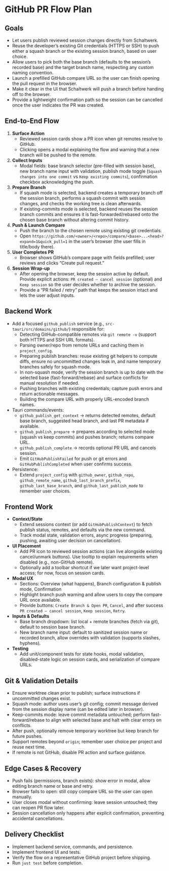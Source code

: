 # GitHub PR Flow Plan

## Goals
- Let users publish reviewed session changes directly from Schaltwerk.
- Reuse the developer’s existing Git credentials (HTTPS or SSH) to push either a squash branch or the existing session branch, based on user choice.
- Allow users to pick both the base branch (defaults to the session’s recorded base) and the target branch name, respecting any custom naming convention.
- Launch a prefilled GitHub compare URL so the user can finish opening the pull request in the browser.
- Make it clear in the UI that Schaltwerk will push a branch before handing off to the browser.
- Provide a lightweight confirmation path so the session can be cancelled once the user indicates the PR was created.

## End-to-End Flow
1. **Surface Action**
   - Reviewed session cards show a PR icon when git remotes resolve to GitHub.
   - Clicking opens a modal explaining the flow and warning that a new branch will be pushed to the remote.
2. **Collect Inputs**
   - Modal fields: base branch selector (pre-filled with session base), new branch name input with validation, publish mode toggle (`Squash changes into one commit` vs `Keep existing commits`), confirmation checkbox acknowledging the push.
3. **Prepare Branch**
   - If squash mode is selected, backend creates a temporary branch off the session branch, performs a squash commit with session changes, and checks the working tree is clean afterwards.
   - If existing-commits mode is selected, backend reuses the session branch commits and ensures it is fast-forwarded/rebased onto the chosen base branch without altering commit history.
4. **Push & Launch Compare**
   - Push the branch to the chosen remote using existing git credentials.
   - Open `https://github.com/<owner>/<repo>/compare/<base>...<head>?expand=1&quick_pull=1` in the user’s browser (the user fills in title/body there).
5. **User Completes PR**
   - Browser shows GitHub’s compare page with fields prefilled; user reviews and clicks “Create pull request.”
6. **Session Wrap-up**
   - After opening the browser, keep the session active by default. Provide explicit actions: `PR created – cancel session` (optional) and `Keep session` so the user decides whether to archive the session.
   - Provide a “PR failed / retry” path that keeps the session intact and lets the user adjust inputs.

## Backend Work
- Add a focused `github_publish` service (e.g., `src-tauri/src/domains/github/`) responsible for:
  - Detecting GitHub-compatible remotes via `git remote -v` (support both HTTPS and SSH URL formats).
  - Parsing owner/repo from remote URLs and caching them in `project_config`.
  - Preparing publish branches: reuse existing git helpers to compute diffs, ensure no uncommitted changes leak in, and name temporary branches safely for squash mode.
  - In non-squash mode, verify the session branch is up to date with the selected base (fast-forward/rebase) and surface conflicts for manual resolution if needed.
  - Pushing branches with existing credentials; capture push errors and return actionable messages.
  - Building the compare URL with properly URL-encoded branch names.
- Tauri commands/events:
  - `github_publish_get_context` → returns detected remotes, default base branch, suggested head branch, and last PR metadata if available.
  - `github_publish_prepare` → prepares according to selected mode (squash vs keep commits) and pushes branch; returns compare URL.
  - `github_publish_complete` → records optional PR URL and cancels session.
  - Emit `GitHubPublishFailed` for push or git errors and `GitHubPublishCompleted` when user confirms success.
- Persistence:
  - Extend `project_config` with `github_owner`, `github_repo`, `github_remote_name`, `github_last_branch_prefix`, `github_last_base_branch`, and `github_last_publish_mode` to remember user choices.

## Frontend Work
- **Context/State**
  - Extend sessions context (or add `GitHubPublishContext`) to fetch publish status, remotes, and defaults via the new command.
  - Track modal state, validation errors, async progress (preparing, pushing, awaiting user decision on cancellation).
- **UI Placement**
  - Add PR icon to reviewed session actions (can live alongside existing cancel/unmark buttons). Use tooltip to explain requirements when disabled (e.g., non-GitHub remote).
  - Optionally add a toolbar shortcut if we later want project-level access; for now, focus on session cards.
- **Modal UX**
  - Sections: Overview (what happens), Branch configuration & publish mode, Confirmation
  - Highlight branch push warning and allow users to copy the compare URL once available.
  - Provide buttons: `Create Branch & Open PR`, `Cancel`, and after success `PR created – cancel session`, `Keep session`, `Retry`.
- **Inputs & Defaults**
  - Base branch dropdown: list local + remote branches (fetch via git), default to session base branch.
  - New branch name input: default to sanitized session name or recorded branch, allow overrides with validation (supports slashes, hyphens).
- **Testing**
  - Add unit/component tests for state hooks, modal validation, disabled-state logic on session cards, and serialization of compare URLs.

## Git & Validation Details
- Ensure worktree clean prior to publish; surface instructions if uncommitted changes exist.
- Squash mode: author uses user’s git config; commit message derived from the session display name (can be edited later in browser).
- Keep-commits mode: leave commit metadata untouched; perform fast-forward/rebase to align with selected base and halt with clear errors on conflicts.
- After push, optionally remove temporary worktree but keep branch for future pushes.
- Support remotes beyond `origin`; remember user choice per project and reuse next time.
- If remote is not GitHub, disable PR action and surface guidance.

## Edge Cases & Recovery
- Push fails (permissions, branch exists): show error in modal, allow editing branch name or base and retry.
- Browser fails to open: still copy compare URL so the user can open manually.
- User closes modal without confirming: leave session untouched; they can reopen PR flow later.
- Session cancellation only happens after explicit confirmation, preventing accidental cancellations.

## Delivery Checklist
- Implement backend service, commands, and persistence.
- Implement frontend UI and tests.
- Verify the flow on a representative GitHub project before shipping.
- Run `just test` before completion.
